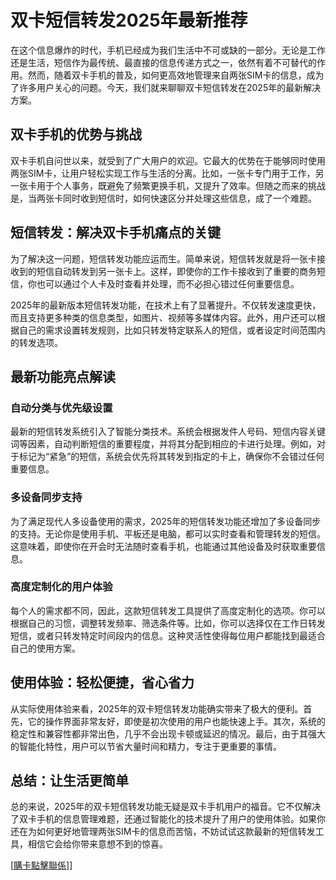 # 双卡短信转发2025年最新推荐

在这个信息爆炸的时代，手机已经成为我们生活中不可或缺的一部分。无论是工作还是生活，短信作为最传统、最直接的信息传递方式之一，依然有着不可替代的作用。然而，随着双卡手机的普及，如何更高效地管理来自两张SIM卡的信息，成为了许多用户关心的问题。今天，我们就来聊聊双卡短信转发在2025年的最新解决方案。

## 双卡手机的优势与挑战

双卡手机自问世以来，就受到了广大用户的欢迎。它最大的优势在于能够同时使用两张SIM卡，让用户轻松实现工作与生活的分离。比如，一张卡专门用于工作，另一张卡用于个人事务，既避免了频繁更换手机，又提升了效率。但随之而来的挑战是，当两张卡同时收到短信时，如何快速区分并处理这些信息，成了一个难题。

## 短信转发：解决双卡手机痛点的关键

为了解决这一问题，短信转发功能应运而生。简单来说，短信转发就是将一张卡接收到的短信自动转发到另一张卡上。这样，即使你的工作卡接收到了重要的商务短信，你也可以通过个人卡及时查看并处理，而不必担心错过任何重要信息。

2025年的最新版本短信转发功能，在技术上有了显著提升。不仅转发速度更快，而且支持更多种类的信息类型，如图片、视频等多媒体内容。此外，用户还可以根据自己的需求设置转发规则，比如只转发特定联系人的短信，或者设定时间范围内的转发选项。

## 最新功能亮点解读

### 自动分类与优先级设置

最新的短信转发系统引入了智能分类技术。系统会根据发件人号码、短信内容关键词等因素，自动判断短信的重要程度，并将其分配到相应的卡进行处理。例如，对于标记为“紧急”的短信，系统会优先将其转发到指定的卡上，确保你不会错过任何重要信息。

### 多设备同步支持

为了满足现代人多设备使用的需求，2025年的短信转发功能还增加了多设备同步的支持。无论你是使用手机、平板还是电脑，都可以实时查看和管理转发的短信。这意味着，即使你在开会时无法随时查看手机，也能通过其他设备及时获取重要信息。

### 高度定制化的用户体验

每个人的需求都不同，因此，这款短信转发工具提供了高度定制化的选项。你可以根据自己的习惯，调整转发频率、筛选条件等。比如，你可以选择仅在工作日转发短信，或者只转发特定时间段内的信息。这种灵活性使得每位用户都能找到最适合自己的使用方案。

## 使用体验：轻松便捷，省心省力

从实际使用体验来看，2025年的双卡短信转发功能确实带来了极大的便利。首先，它的操作界面非常友好，即使是初次使用的用户也能快速上手。其次，系统的稳定性和兼容性都非常出色，几乎不会出现卡顿或延迟的情况。最后，由于其强大的智能化特性，用户可以节省大量时间和精力，专注于更重要的事情。

## 总结：让生活更简单

总的来说，2025年的双卡短信转发功能无疑是双卡手机用户的福音。它不仅解决了双卡手机的信息管理难题，还通过智能化的技术提升了用户的使用体验。如果你还在为如何更好地管理两张SIM卡的信息而苦恼，不妨试试这款最新的短信转发工具，相信它会给你带来意想不到的惊喜。

[[購卡點擊聯係](https://t.me/s/SXDXQF)]]